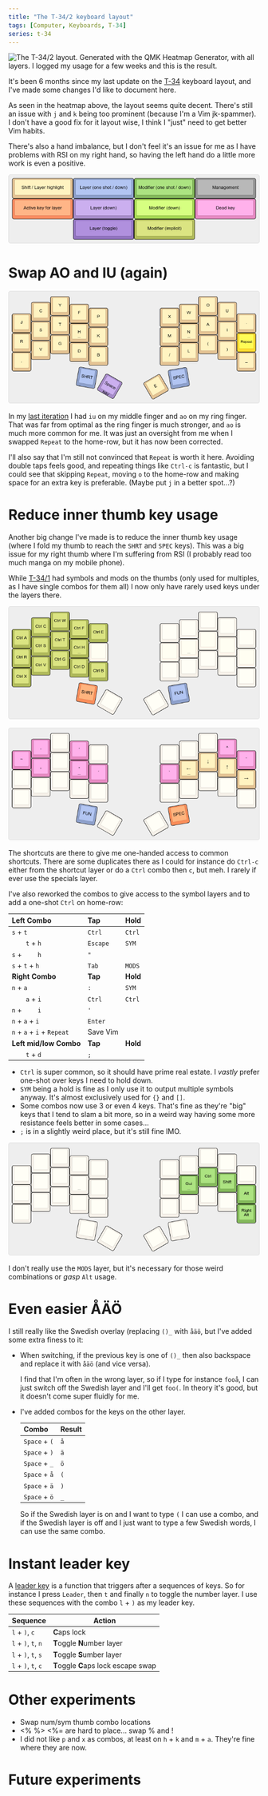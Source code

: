 ```yaml
---
title: "The T-34/2 keyboard layout"
tags: [Computer, Keyboards, T-34]
series: t-34
---
```


![The T-34/2 layout.  
Generated with the [QMK Heatmap Generator][heatmap-generator], with all layers. I logged my usage for a few weeks and this is the result.
](/images/t-34-2/all_freq.png)

It's been 6 months since my last update on the [T-34] keyboard layout, and I've made some changes I'd like to document here.

As seen in the heatmap above, the layout seems quite decent. There's still an issue with `j` and `k` being too prominent (because I'm a Vim jk-spammer). I don't have a good fix for it layout wise, I think I "just" need to get better Vim habits.

There's also a hand imbalance, but I don't feel it's an issue for me as I have problems with RSI on my right hand, so having the left hand do a little more work is even a positive.

![Legend](/images/t-34/legend.png)

# Swap AO and IU (again)

![Base](/images/t-34-2/base.png)

In my [last iteration][T-34/1] I had `iu` on my middle finger and `ao` on my ring finger. That was far from optimal as the ring finger is much stronger, and `ao` is much more common for me. It was just an oversight from me when I swapped `Repeat` to the home-row, but it has now been corrected.

I'll also say that I'm still not convinced that `Repeat` is worth it here. Avoiding double taps feels good, and repeating things like `Ctrl-c` is fantastic, but I could see that skipping `Repeat`, moving `o` to the home-row and making space for an extra key is preferable. (Maybe put `j` in a better spot...?)

# Reduce inner thumb key usage

Another big change I've made is to reduce the inner thumb key usage (where I fold my thumb to reach the `SHRT` and `SPEC` keys). This was a big issue for my right thumb where I'm suffering from RSI (I probably read too much manga on my mobile phone).

While [T-34/1] had symbols and mods on the thumbs (only used for multiples, as I have single combos for them all) I now only have rarely used keys under the layers there.

![Shortcuts](/images/t-34-2/shrt.png)

![Specials (with ←↓↑→ symbols, not arrow keys)](/images/t-34-2/spec.png)

The shortcuts are there to give me one-handed access to common shortcuts. There are some duplicates there as I could for instance do `Ctrl-c` either from the shortcut layer or do a `Ctrl` combo then `c`, but meh. I rarely if ever use the specials layer.

I've also reworked the combos to give access to the symbol layers and to add a one-shot `Ctrl` on home-row:

| Left Combo        | Tap       | Hold
| :---------        | :-        | :--
| `s` + `t`         | `Ctrl`    | `Ctrl`
|   `t` + `h`       | `Escape`  | `SYM`
| `s` +   `h`       | `"`       |
| `s` + `t` + `h`   | `Tab`     | `MODS`
| **Right Combo**   | **Tap**       | **Hold**
| `n` + `a`         | `:`       | `SYM`
|   `a` + `i`       | `Ctrl`    | `Ctrl`
| `n` +   `i`       | `'`       |
| `n` + `a` + `i`   | `Enter`   |
| `n` + `a` + `i` + `Repeat`   | Save Vim   |
| **Left mid/low Combo**    | **Tap**   | **Hold**
|   `t` + `d`       | `;`  |

- `Ctrl` is super common, so it should have prime real estate. I *vastly* prefer one-shot over keys I need to hold down.
- `SYM` being a hold is fine as I only use it to output multiple symbols anyway. It's almost exclusively used for `{}` and `[]`.
- Some combos now use 3 or even 4 keys. That's fine as they're "big" keys that I tend to slam a bit more, so in a weird way having some more resistance feels better in some cases...
- `;` is in a slightly weird place, but it's still fine IMO.

![MODS](/images/t-34-2/mods.png)

I don't really use the `MODS` layer, but it's necessary for those weird combinations or *gasp* `Alt` usage.

# Even easier ÅÄÖ

I still really like the Swedish overlay (replacing `()_` with `åäö`, but I've added some extra finess to it:

- When switching, if the previous key is one of `()_` then also backspace and replace it with `åäö` (and vice versa).

  I find that I'm often in the wrong layer, so if I type for instance `fooå`, I can just switch off the Swedish layer and I'll get `foo(`. In theory it's good, but it doesn't come super fluidly for me.

- I've added combos for the keys on the other layer.

  | Combo           | Result
  | ---------       | ------
  | `Space` + `(`   | `å`
  | `Space` + `)`   | `ä`
  | `Space` + `_`   | `ö`
  | `Space` + `å`   | `(`
  | `Space` + `ä`   | `)`
  | `Space` + `ö`   | `_`

  So if the Swedish layer is on and I want to type `(` I can use a combo, and if the Swedish layer is off and I just want to type a few Swedish words, I can use the same combo.

# Instant leader key

A [leader key][] is a function that triggers after a sequences of keys. So for instance I press `Leader`, then `t` and finally `n` to toggle the number layer. I use these sequences with the combo `l` + `)` as my leader key.

| Sequence              |  Action
| ---------             |  ----------
| `l` + `)`, `c`        |  **C**aps lock
| `l` + `)`, `t`, `n`   |  **T**oggle **N**umber layer
| `l` + `)`, `t`, `s`   |  **T**oggle **S**umber layer
| `l` + `)`, `t`, `c`   |  **T**oggle **C**aps lock escape swap

[leader key]: https://docs.qmk.fm/#/feature_leader_key
[userspace leader sequence]: https://github.com/andrewjrae/kyria-keymap#userspace-leader-sequences

# Other experiments

- Swap num/sym thumb combo locations
- <% %> <%= are hard to place...
    swap % and !
- I did not like `p` and `x` as combos, at least on `h` + `k` and `m` + `a`. They're fine where they are now.

# Future experiments

[T-34]: /blog/tags/t-34/ "T-34 tags"
[T-34/1]: /blog/2021/12/15/t-34-1/ "The T-34/1 keyboard layout"
[heatmap-generator]: https://precondition.github.io/qmk-heatmap#how-to-collect-the-required-data "QMK Heatmap Generator"
